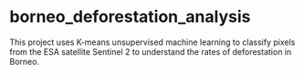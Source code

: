 # borneo_deforestation_analysis
This project uses K-means unsupervised machine learning to classify pixels from the ESA satellite Sentinel 2 to understand the rates of deforestation in Borneo. 
